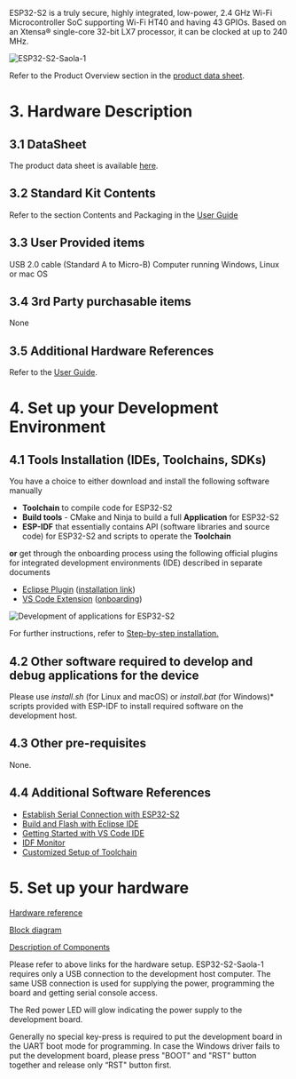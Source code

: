 ESP32-S2 is a truly secure, highly integrated, low-power, 2.4 GHz Wi-Fi Microcontroller SoC supporting Wi-Fi HT40 and having 43 GPIOs. Based on an Xtensa® single-core 32-bit LX7 processor, it can be clocked at up to 240 MHz.

![ESP32-S2-Saola-1](https://docs.espressif.com/projects/esp-idf/en/latest/esp32s2/_images/esp32-s2-saola-1-v1.2-isometric.png)

Refer to the Product Overview section in the [product data sheet](https://www.espressif.com/sites/default/files/documentation/esp32-s2_datasheet_en.pdf).

# 3. Hardware Description

## 3.1 DataSheet
The product data sheet is available [here](https://www.espressif.com/sites/default/files/documentation/esp32-s2_datasheet_en.pdf).
## 3.2 Standard Kit Contents
Refer to the section Contents and Packaging in the [User Guide](https://docs.espressif.com/projects/esp-idf/en/latest/esp32s2/hw-reference/esp32s2/user-guide-saola-1-v1.2.html)
## 3.3 User Provided items
USB 2.0 cable (Standard A to Micro-B)
Computer running Windows, Linux or mac OS

## 3.4 3rd Party purchasable items
None
## 3.5 Additional Hardware References
Refer to the [User Guide](https://docs.espressif.com/projects/esp-idf/en/latest/esp32s2/hw-reference/esp32s2/user-guide-saola-1-v1.2.html).

# 4. Set up your Development Environment

## 4.1 Tools Installation (IDEs, Toolchains, SDKs)
You have a choice to either download and install the following software manually

- **Toolchain** to compile code for ESP32-S2
- **Build tools** - CMake and Ninja to build a full **Application** for ESP32-S2
- **ESP-IDF** that essentially contains API (software libraries and source code) for ESP32-S2 and scripts to operate the **Toolchain**

**or** get through the onboarding process using the following official plugins for integrated development environments (IDE) described in separate documents

- [Eclipse Plugin](https://github.com/espressif/idf-eclipse-plugin) ([installation link](https://github.com/espressif/idf-eclipse-plugin#installing-idf-plugin-using-update-site-url))
- [VS Code Extension](https://github.com/espressif/vscode-esp-idf-extension) ([onboarding](https://github.com/espressif/vscode-esp-idf-extension/blob/master/docs/ONBOARDING.md))

![Development of applications for ESP32-S2](https://docs.espressif.com/projects/esp-idf/en/latest/esp32s2/_images/what-you-need.png)

For further instructions, refer to [Step-by-step installation.](https://docs.espressif.com/projects/esp-idf/en/latest/esp32s2/get-started/index.html#installation-step-by-step)

## 4.2 Other software required to develop and debug applications for the device
Please use *install.sh* (for Linux and macOS) or *install.bat* (for Windows)* scripts provided with ESP-IDF to install required software on the development host.
## 4.3 Other pre-requisites
None.	
## 4.4 Additional Software References
- [Establish Serial Connection with ESP32-S2](https://docs.espressif.com/projects/esp-idf/en/latest/esp32s2/get-started/establish-serial-connection.html)
- [Build and Flash with Eclipse IDE](https://docs.espressif.com/projects/esp-idf/en/latest/esp32s2/get-started/eclipse-setup.html)
- [Getting Started with VS Code IDE](https://docs.espressif.com/projects/esp-idf/en/latest/esp32s2/get-started/vscode-setup.html)
- [IDF Monitor](https://docs.espressif.com/projects/esp-idf/en/latest/esp32s2/api-guides/tools/idf-monitor.html)
- [Customized Setup of Toolchain](https://docs.espressif.com/projects/esp-idf/en/latest/esp32s2/get-started/toolchain-setup-scratch.html)

# 5. Set up your hardware
[Hardware reference](https://docs.espressif.com/projects/esp-idf/en/latest/esp32s2/hw-reference/esp32s2/user-guide-saola-1-v1.2.html#hardware-reference) 

[Block diagram](https://docs.espressif.com/projects/esp-idf/en/latest/esp32s2/hw-reference/esp32s2/user-guide-saola-1-v1.2.html#block-diagram)

[Description of Components](https://docs.espressif.com/projects/esp-idf/en/latest/esp32s2/hw-reference/esp32s2/user-guide-saola-1-v1.2.html#description-of-components)

Please refer to above links for the hardware setup. ESP32-S2-Saola-1 requires only a USB connection to the development host computer. The same USB connection is used for supplying the power, programming the board and getting serial console access.

The Red power LED will glow indicating the power supply to the development board.

Generally no special key-press is required to put the development board in the UART boot mode for programming. In case the Windows driver fails to put the development board, please press "BOOT" and "RST" button together and release only “RST" button first.